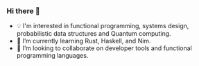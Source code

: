### Hi there 👋

- 💡 I'm interested in functional programming, systems design, probabilistic data structures and Quantum computing. 
- 🌱 I’m currently learning Rust, Haskell, and Nim.
- 👯 I’m looking to collaborate on developer tools and functional programming languages.
